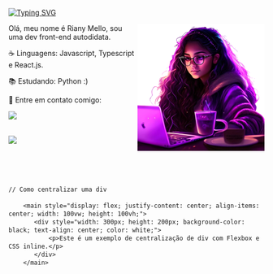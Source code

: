 



[![Typing SVG](https://readme-typing-svg.herokuapp.com/?color=7e22ce&size=30&left=true&vLeft=true&width=1000&lines=Hi,+My+name+is+Riany+Mello;I'm+a+front-end+developer;Be+Welcome!+:%29)](https://git.io/typing-svg)

<img src="https://github.com/rianymello/rianymello/blob/main/foto1.png?raw=true" min-width="400px" max-width="400px" width="250px" align="right">


<p align="left"> 
  Olá, meu nome é Riany Mello, sou uma dev front-end autodidata.
</p>

<p align="left">
  ☕ Linguagens: Javascript, Typescript e React.js.
</p>

<p align="left">
  📚 Estudando: Python :)
</p>

<p align="left">
  💌 Entre em contato comigo:
</p>

<p align="left">

  <a href="https://www.linkedin.com/in/rianymello/" alt="LinkedIn">
  <img src="https://img.shields.io/badge/-Linkedin-0e76a8?style=flat-square&logo=Linkedin&logoColor=white&link=LINK-DO-SEU-LINKEDIN" /></a>
  
##
<div align="left" >
<a href="https://skillicons.dev"   >
  <img src="https://skillicons.dev/icons?i=git,github,vscode,javascript,typescript,nodejs,python,react,next,tailwind,styledcomponents,vercel,mysql,css,html,figma,wordpress" />
</a>
  <br />

  </div>


##
   ```



   // Como centralizar uma div
  
       <main style="display: flex; justify-content: center; align-items: center; width: 100vw; height: 100vh;">
          <div style="width: 300px; height: 200px; background-color: black; text-align: center; color: white;">
              <p>Este é um exemplo de centralização de div com Flexbox e CSS inline.</p>
          </div>
       </main>


```
